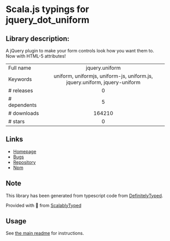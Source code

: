 
# Scala.js typings for jquery_dot_uniform


## Library description:
A jQuery plugin to make your form controls look how you want them to. Now with HTML-5 attributes!

|                    |                 |
| ------------------ | :-------------: |
| Full name          | jquery.uniform |
| Keywords           | uniform, uniformjs, uniform-js, uniform.js, jquery.uniform, jquery-uniform |
| # releases         | 0 |
| # dependents       | 5 |
| # downloads        | 164210 |
| # stars            | 0 |

## Links
- [Homepage](https://github.com/AudithSoftworks/Uniform#readme)
- [Bugs](https://github.com/AudithSoftworks/Uniform/issues)
- [Repository](https://github.com/AudithSoftworks/Uniform)
- [Npm](https://www.npmjs.com/package/jquery.uniform)
    


## Note
This library has been generated from typescript code from [DefinitelyTyped](https://definitelytyped.org).

Provided with :purple_heart: from [ScalablyTyped](https://github.com/oyvindberg/ScalablyTyped)

## Usage
See [the main readme](../../readme.md) for instructions.



